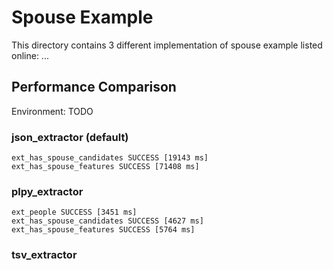 Spouse Example
====

This directory contains 3 different implementation of spouse example listed online:
...

Performance Comparison
----

Environment: TODO

### json_extractor (default)

    ext_has_spouse_candidates SUCCESS [19143 ms]
    ext_has_spouse_features SUCCESS [71408 ms]

### plpy_extractor

    ext_people SUCCESS [3451 ms]
    ext_has_spouse_candidates SUCCESS [4627 ms]
    ext_has_spouse_features SUCCESS [5764 ms]

### tsv_extractor


